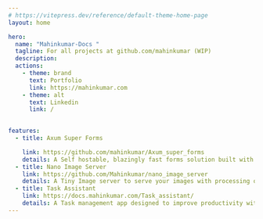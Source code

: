 ```yaml
---
# https://vitepress.dev/reference/default-theme-home-page
layout: home

hero:
  name: "Mahinkumar-Docs "
  tagline: For all projects at github.com/mahinkumar (WIP)
  description: 
  actions:
    - theme: brand
      text: Portfolio
      link: https://mahinkumar.com
    - theme: alt
      text: Linkedin
      link: /
      

features:
  - title: Axum Super Forms

    link: https://github.com/mahinkumar/Axum_super_forms
    details: A Self hostable, blazingly fast forms solution built with Rust with a focus on simplicity and reliablity. 
  - title: Nano Image Server
    link: https://github.com/Mahinkumar/nano_image_server
    details: A Tiny Image server to serve your images with processing on the fly. Supports GPU acceleration. 
  - title: Task Assistant
    link: https://docs.mahinkumar.com/Task_assistant/
    details: A Task management app designed to improve productivity with automated Scheduling, Organization and Notes.
---
```


